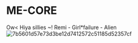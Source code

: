 # ME-CORE
Ow&lt;
Hiya sillies ~!
Remi - Girl*failure - Alien
![7b5601d57e73d3be12d7412572c51185d52357cf](https://github.com/user-attachments/assets/18febdcd-48fb-41b8-a423-f1054a559d4f) 
